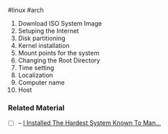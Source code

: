 #linux #arch

1. Download ISO System Image
2. Setuping the Internet
3. Disk partitioning
4. Kernel installation
5. Mount points for the system
6. Changing the Root Directory
7. Time setting
8. Localization
9. Computer name
10. Host 

### Related Material

- [ ] – [I Installed The Hardest System Known To Man...](https://youtu.be/_JYIAaLrwcY?si=UOPCwxHQtEwre99e)

